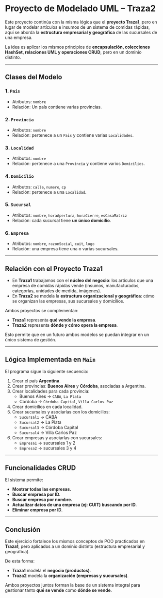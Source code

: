 # Proyecto de Modelado UML – Traza2

Este proyecto continúa con la misma lógica que el **proyecto Traza1**, pero en lugar de modelar artículos e insumos de un sistema de comidas rápidas, aquí se aborda la **estructura empresarial y geográfica** de las sucursales de una empresa.  

La idea es aplicar los mismos principios de **encapsulación, colecciones HashSet, relaciones UML y operaciones CRUD**, pero en un dominio distinto.

---

##  Clases del Modelo

### 1. `Pais`
- Atributos: `nombre`
- Relación: Un país contiene varias provincias.

### 2. `Provincia`
- Atributos: `nombre`
- Relación: pertenece a un `Pais` y contiene varias `Localidades`.

### 3. `Localidad`
- Atributos: `nombre`
- Relación: pertenece a una `Provincia` y contiene varios `Domicilios`.

### 4. `Domicilio`
- Atributos: `calle`, `numero`, `cp`
- Relación: pertenece a una `Localidad`.

### 5. `Sucursal`
- Atributos: `nombre`, `horaApertura`, `horaCierre`, `esCasaMatriz`
- Relación: cada sucursal tiene **un único domicilio**.

### 6. `Empresa`
- Atributos: `nombre`, `razonSocial`, `cuit`, `logo`
- Relación: una empresa tiene una o varias sucursales.

---

## Relación con el Proyecto **Traza1**

- En **Traza1** trabajamos con el **núcleo del negocio**: los artículos que una empresa de comidas rápidas vende (insumos, manufacturados, categorías, unidades de medida, imágenes).
- En **Traza2** se modela la **estructura organizacional y geográfica**: cómo se organizan las empresas, sus sucursales y domicilios.

Ambos proyectos se complementan:  
- **Traza1** representa **qué vende la empresa**.  
- **Traza2** representa **dónde y cómo opera la empresa**.  

Esto permite que en un futuro ambos modelos se puedan integrar en un único sistema de gestión.

---

## Lógica Implementada en `Main`

El programa sigue la siguiente secuencia:

1. Crear el país **Argentina**.
2. Crear provincias: **Buenos Aires** y **Córdoba**, asociadas a Argentina.
3. Crear localidades para cada provincia:
   - Buenos Aires → `CABA`, `La Plata`
   - Córdoba → `Córdoba Capital`, `Villa Carlos Paz`
4. Crear domicilios en cada localidad.
5. Crear sucursales y asociarlas con los domicilios:
   - `Sucursal1` → CABA
   - `Sucursal2` → La Plata
   - `Sucursal3` → Córdoba Capital
   - `Sucursal4` → Villa Carlos Paz
6. Crear empresas y asociarlas con sucursales:
   - `Empresa1` → sucursales 1 y 2
   - `Empresa2` → sucursales 3 y 4

---

## Funcionalidades CRUD

El sistema permite:

- **Mostrar todas las empresas.**
- **Buscar empresa por ID.**
- **Buscar empresa por nombre.**
- **Actualizar datos de una empresa (ej: CUIT) buscando por ID.**
- **Eliminar empresa por ID.**

---

## Conclusión

Este ejercicio fortalece los mismos conceptos de POO practicados en **Traza1**, pero aplicados a un dominio distinto (estructura empresarial y geográfica).  

De esta forma:
- **Traza1** modela el **negocio (productos)**.  
- **Traza2** modela la **organización (empresas y sucursales)**.  

Ambos proyectos juntos forman la base de un sistema integral para gestionar tanto **qué se vende** como **dónde se vende**.
